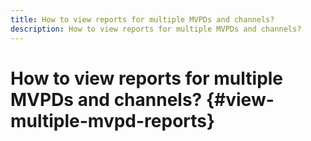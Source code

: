 ```yaml
---
title: How to view reports for multiple MVPDs and channels?
description: How to view reports for multiple MVPDs and channels? 
---
```


# How to view reports for multiple MVPDs and channels? {#view-multiple-mvpd-reports}

